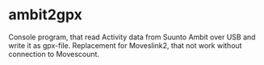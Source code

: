 # ambit2gpx
Console program, that read Activity data from Suunto Ambit over USB and write it as gpx-file. 
Replacement for Moveslink2, that not work without connection to Movescount.
